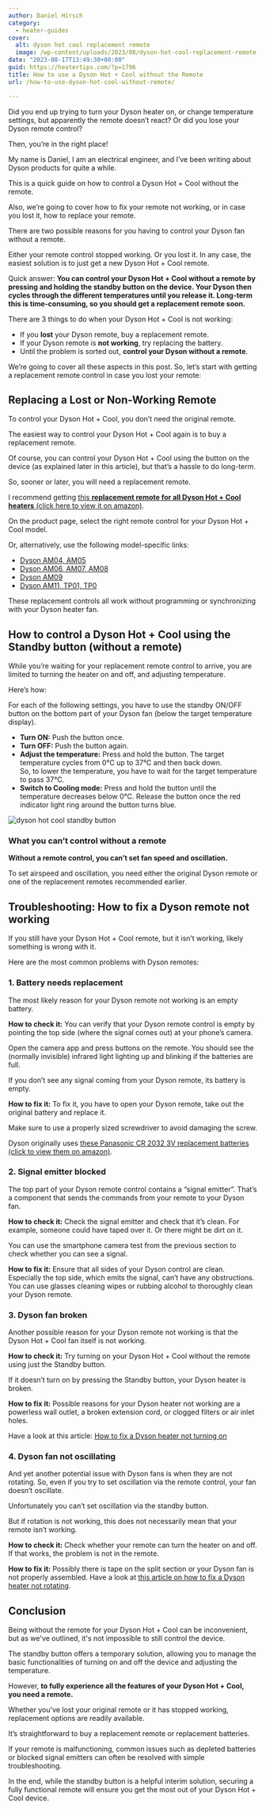```yaml
---
author: Daniel Hirsch
category:
  - heater-guides
cover:
  alt: dyson hot cool replacement remote
  image: /wp-content/uploads/2023/08/dyson-hot-cool-replacement-remote.jpg
date: "2023-08-17T13:49:30+00:00"
guid: https://heatertips.com/?p=1796
title: How to use a Dyson Hot + Cool without the Remote
url: /how-to-use-dyson-hot-cool-without-remote/

---
```

Did you end up trying to turn your Dyson heater on, or change temperature settings, but apparently the remote doesn’t react? Or did you lose your Dyson remote control?

Then, you’re in the right place!

My name is Daniel, I am an electrical engineer, and I’ve been writing about Dyson products for quite a while.

This is a quick guide on how to control a Dyson Hot + Cool without the remote.

Also, we’re going to cover how to fix your remote not working, or in case you lost it, how to replace your remote.

There are two possible reasons for you having to control your Dyson fan without a remote.

Either your remote control stopped working. Or you lost it. In any case, the easiest solution is to just get a new Dyson Hot + Cool remote.

Quick answer: **You can control your Dyson Hot + Cool without a remote by pressing and holding the standby button on the device. Your Dyson then cycles through the different temperatures until you release it. Long-term this is time-consuming, so you should get a replacement remote soon.**

There are 3 things to do when your Dyson Hot + Cool is not working:

- If you **lost** your Dyson remote, buy a replacement remote.
- If your Dyson remote is **not working**, try replacing the battery.
- Until the problem is sorted out, **control your Dyson without a remote**.

We’re going to cover all these aspects in this post. So, let’s start with getting a replacement remote control in case you lost your remote:

## Replacing a Lost or Non-Working Remote

To control your Dyson Hot + Cool, you don’t need the original remote.

The easiest way to control your Dyson Hot + Cool again is to buy a replacement remote.

Of course, you can control your Dyson Hot + Cool using the button on the device (as explained later in this article), but that’s a hassle to do long-term.

So, sooner or later, you will need a replacement remote.

I recommend getting [this **replacement remote for all Dyson Hot + Cool heaters** (click here to view it on amazon)](https://www.amazon.com/Replacement-Remote-Compatible-966538-04-Control/dp/B07WR7TPP6?crid=CQ8LL4E7ULF7&keywords=dyson%2Bhot%2Bcool%2Bremote&qid=1692184595&sprefix=dyson%2Bhot%2Bcool%2Bremote%2Caps%2C183&sr=8-7&th=1&linkCode=ll1&tag=heatertips-20&linkId=36b1613a7aed720315642f7816ddab46&language=en_US&ref_=as_li_ss_tl).

On the product page, select the right remote control for your Dyson Hot + Cool model.

Or, alternatively, use the following model-specific links:

- [Dyson AM04, AM05](https://www.amazon.com/Replacement-Remote-Compatible-966538-04-Control/dp/B07WR7TPP6?crid=CQ8LL4E7ULF7&keywords=dyson%2Bhot%2Bcool%2Bremote&qid=1692184595&sprefix=dyson%2Bhot%2Bcool%2Bremote%2Caps%2C183&sr=8-7&th=1&linkCode=ll1&tag=heatertips-20&linkId=518bcd251e7f7b18bd71289e70ef8b0a&language=en_US&ref_=as_li_ss_tl)
- [Dyson AM06, AM07, AM08](https://www.amazon.com/Replacement-Remote-Compatible-966538-04-Control/dp/B07Y2PVY3B?crid=CQ8LL4E7ULF7&keywords=dyson%2Bhot%2Bcool%2Bremote&qid=1692184595&sprefix=dyson%2Bhot%2Bcool%2Bremote%2Caps%2C183&sr=8-7&th=1&linkCode=ll1&tag=heatertips-20&linkId=26f23c4fa46ddd55f1bb3e2e79ef0708&language=en_US&ref_=as_li_ss_tl)
- [Dyson AM09](https://www.amazon.com/Replacement-Remote-Compatible-966538-04-Control/dp/B07WR7TPP6?crid=CQ8LL4E7ULF7&keywords=dyson%2Bhot%2Bcool%2Bremote&qid=1692184595&sprefix=dyson%2Bhot%2Bcool%2Bremote%2Caps%2C183&sr=8-7&th=1&linkCode=ll1&tag=heatertips-20&linkId=09b0b85552e28f46f6b334f73dbd866f&language=en_US&ref_=as_li_ss_tl)
- [Dyson AM11, TP01, TP0](https://www.amazon.com/Replacement-Remote-Compatible-966538-04-Control/dp/B07Z4NNPP5?crid=CQ8LL4E7ULF7&keywords=dyson%2Bhot%2Bcool%2Bremote&qid=1692184595&sprefix=dyson%2Bhot%2Bcool%2Bremote%2Caps%2C183&sr=8-7&th=1&linkCode=ll1&tag=heatertips-20&linkId=2b6d79ebf4af55bc6650663661058f29&language=en_US&ref_=as_li_ss_tl)

These replacement controls all work without programming or synchronizing with your Dyson heater fan.

## How to control a Dyson Hot + Cool using the Standby button (without a remote)

While you’re waiting for your replacement remote control to arrive, you are limited to turning the heater on and off, and adjusting temperature.

Here’s how:

For each of the following settings, you have to use the standby ON/OFF button on the bottom part of your Dyson fan (below the target temperature display).

- **Turn ON:** Push the button once.
- **Turn OFF:** Push the button again.
- **Adjust the temperature:** Press and hold the button. The target temperature cycles from 0°C up to 37°C and then back down.  
So, to lower the temperature, you have to wait for the target temperature to pass 37°C.
- **Switch to Cooling mode:** Press and hold the button until the temperature decreases below 0°C. Release the button once the red indicator light ring around the button turns blue.

![dyson hot cool standby button](/wp-content/uploads/2023/08/dyson-hot-cool-standbdy-button-1024x626.jpg)

### What you can’t control without a remote

**Without a remote control, you can’t set fan speed and oscillation.**

To set airspeed and oscillation, you need either the original Dyson remote or one of the replacement remotes recommended earlier.

## Troubleshooting: How to fix a Dyson remote not working

If you still have your Dyson Hot + Cool remote, but it isn’t working, likely something is wrong with it.

Here are the most common problems with Dyson remotes:

### 1\. Battery needs replacement

The most likely reason for your Dyson remote not working is an empty battery.

**How to check it:** You can verify that your Dyson remote control is empty by pointing the top side (where the signal comes out) at your phone’s camera.

Open the camera app and press buttons on the remote. You should see the (normally invisible) infrared light lighting up and blinking if the batteries are full.

If you don’t see any signal coming from your Dyson remote, its battery is empty.

**How to fix it:** To fix it, you have to open your Dyson remote, take out the original battery and replace it.

Make sure to use a properly sized screwdriver to avoid damaging the screw.

Dyson originally uses [these Panasonic CR 2032 3V replacement batteries (click to view them on amazon)](https://www.amazon.com/Panasonic-CR2032-Lithium-WNTTf-Battery/dp/B06ZZLDQ5T?crid=14I1Z5WQ8VCG8&keywords=cr+2032&qid=1692277548&sprefix=cr+2032%2Caps%2C193&sr=8-5&linkCode=ll1&tag=heatertips-20&linkId=3212aaefa167008e7d1f45d948942ea6&language=en_US&ref_=as_li_ss_tl).

### 2\. Signal emitter blocked

The top part of your Dyson remote control contains a “signal emitter”. That’s a component that sends the commands from your remote to your Dyson fan.

**How to check it:** Check the signal emitter and check that it’s clean. For example, someone could have taped over it. Or there might be dirt on it.

You can use the smartphone camera test from the previous section to check whether you can see a signal.

**How to fix it:** Ensure that all sides of your Dyson control are clean. Especially the top side, which emits the signal, can’t have any obstructions. You can use glasses cleaning wipes or rubbing alcohol to thoroughly clean your Dyson remote.

### 3\. Dyson fan broken

Another possible reason for your Dyson remote not working is that the Dyson Hot + Cool fan itself is not working.

**How to check it:** Try turning on your Dyson Hot + Cool without the remote using just the Standby button.

If it doesn’t turn on by pressing the Standby button, your Dyson heater is broken.

**How to fix it:** Possible reasons for your Dyson heater not working are a powerless wall outlet, a broken extension cord, or clogged filters or air inlet holes.

Have a look at this article: [How to fix a Dyson heater not turning on](/how-to-fix-a-dyson-heater-not-turning-on/)

### 4\. Dyson fan not oscillating

And yet another potential issue with Dyson fans is when they are not rotating. So, even if you try to set oscillation via the remote control, your fan doesn’t oscillate.

Unfortunately you can’t set oscillation via the standby button.

But if rotation is not working, this does not necessarily mean that your remote isn’t working.

**How to check it:** Check whether your remote can turn the heater on and off. If that works, the problem is not in the remote.

**How to fix it:** Possibly there is tape on the split section or your Dyson fan is not properly assembled. Have a look at [this article on how to fix a Dyson heater not rotating](/dyson-fan-not-rotating/).

## Conclusion

Being without the remote for your Dyson Hot + Cool can be inconvenient, but as we've outlined, it's not impossible to still control the device.

The standby button offers a temporary solution, allowing you to manage the basic functionalities of turning on and off the device and adjusting the temperature.

However, **to fully experience all the features of your Dyson Hot + Cool, you need a remote.**

Whether you've lost your original remote or it has stopped working, replacement options are readily available.

It’s straightforward to buy a replacement remote or replacement batteries.

If your remote is malfunctioning, common issues such as depleted batteries or blocked signal emitters can often be resolved with simple troubleshooting.

In the end, while the standby button is a helpful interim solution, securing a fully functional remote will ensure you get the most out of your Dyson Hot + Cool device.
